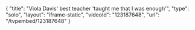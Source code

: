 {
    "title": "Viola Davis' best teacher 'taught me that I was enough'",
    "type": "solo",
    "layout": "iframe-static",
    "videoId": "123187648",
    "url": "\/tvpembed\/123187648"
}